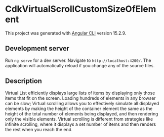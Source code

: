 # CdkVirtualScrollCustomSizeOfElement

This project was generated with [Angular CLI](https://github.com/angular/angular-cli) version 15.2.9.

## Development server

Run `ng serve` for a dev server. Navigate to `http://localhost:4200/`. The application will automatically reload if you change any of the source files.

## Description

Virtual List efficiently displays large lists of items by displaying only those items that fit on the screen. Loading hundreds of elements in any browser can be slow; Virtual scrolling allows you to effectively simulate all displayed elements by making the height of the container element the same as the height of the total number of elements being displayed, and then rendering only the visible elements. Virtual scrolling is different from strategies like infinite scrolling, where it displays a set number of items and then renders the rest when you reach the end.
